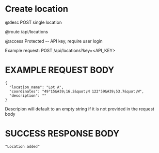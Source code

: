 # Create location
@desc POST single location

@route /api/locations

@access Protected -- API key, require user login

Example request: POST /api/locations?key=<API_KEY>

# EXAMPLE REQUEST BODY
```
{ 
  "location_name": "Lot A",
  "coordinates": "49°15&#39;16.2&quot;N 122°59&#39;53.7&quot;W",
  "description": ""
}
```

Descripion will default to an empty string if it is not provided in the request body

# SUCCESS RESPONSE BODY
```
"Location added"
```